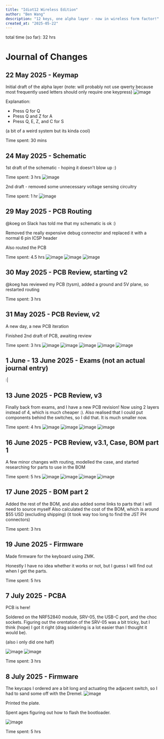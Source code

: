 ```yaml
---
title: "Idiot12 Wireless Edition"
author: "Ben Wang"
description: "12 keys, one alpha layer - now in wireless form factor!"
created_at: "2025-05-22"
---
```


total time (so far): 32 hrs

# Journal of Changes
## 22 May 2025 - Keymap
Initial draft of the alpha layer (note: will probably not use qwerty because most frequently used letters should only require one keypress)
![image](img/keymap1.png)

Explanation:
- Press Q for Q
- Press Q and Z for A
- Press Q, E, Z, and C for S

(a bit of a weird system but its kinda cool)

Time spent: 30 mins

## 24 May 2025 - Schematic
1st draft of the schematic - hoping it doesn't blow up :)

Time spent: 3 hrs
![image](img/schematicv1.png)

2nd draft - removed some unnecessary voltage sensing circuitry

Time spent: 1 hr
![image](img/schematicv2.png)

## 29 May 2025 - PCB Routing
@koeg on Slack has told me that my schematic is ok :)

Removed the really expensive debug connector and replaced it with a normal 6 pin ICSP header

Also routed the PCB

Time spent: 4.5 hrs
![image](img/pcbv1_1.png)
![image](img/pcbv1_2.png)
![image](img/pcbv1_3.png)

## 30 May 2025 - PCB Review, starting v2
@koeg has reviewed my PCB (tysm), added a ground and 5V plane, so restarted routing

Time spent: 3 hrs

## 31 May 2025 - PCB Review, v2
A new day, a new PCB iteration

Finished 2nd draft of PCB, awaiting review

Time spent: 3 hrs
![image](img/pcbv2_1.png)
![image](img/pcbv2_2.png)
![image](img/pcbv2_3.png)
![image](img/pcbv2_4.png)
![image](img/pcbv2_5.png)

## 1 June - 13 June 2025 - Exams (not an actual journal entry)
:|

## 13 June 2025 - PCB Review, v3
Finally back from exams, and I have a new PCB revision! Now using 2 layers instead of 4, which is much cheaper :). Also realised that I could put components behind the switches, so I did that. It is much smaller now.

Time spent: 4 hrs
![image](img/pcbv3_1.png)
![image](img/pcbv3_2.png)
![image](img/pcbv3_3.png)
![image](img/pcbv3_4.png)

## 16 June 2025 - PCB Review, v3.1, Case, BOM part 1
A few minor changes with routing, modelled the case, and started researching for parts to use in the BOM

Time spent: 5 hrs
![image](img/pcbv3.1_1.png)
![image](img/pcbv3.1_2.png)
![image](img/pcbv3.1_3.png)
![image](img/casev1.png)

## 17 June 2025 - BOM part 2
Added the rest of the BOM, and also added some links to parts that I will need to source myself
Also calculated the cost of the BOM, which is around $55 USD (excluding shipping)
(it took way too long to find the JST PH connectors)

Time spent: 3 hrs

## 19 June 2025 - Firmware
Made firmware for the keyboard using ZMK.

Honestly I have no idea whether it works or not, but I guess I will find out when I get the parts.

Time spent: 5 hrs

## 7 July 2025 - PCBA
PCB is here!

Soldered on the NRF52840 module, SRV-05, the USB-C port, and the choc sockets. Figuring out the orentation of the SRV-05 was a bit tricky, but I think (hope) I got it right (drag soldering is a lot easier than I thought it would be).

(also i only did one half)

![image](img/kb1_1.png)
![image](img/kb1_2.png)

Time spent: 3 hrs

## 8 July 2025 - Firmware
The keycaps I ordered are a bit long and actuating the adjacent switch, so I had to sand some off with the Dremel. ![image](img/kb2_1.png)

Printed the plate.

Spent ages figuring out how to flash the bootloader.

![image](img/bootloader1_1.png)

Time spent: 5 hrs

